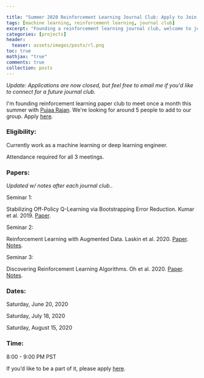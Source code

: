 ```yaml
---

title: "Summer 2020 Reinforcement Learning Journal Club: Apply to Join!"
tags: [machine learning, reinforcement learning, journal club]
excerpt: "Founding a reinforcement learning journal club, welcome to join!"
categories: [projects]
header:
  teaser: assets/images/posts/rl.png
toc: true
mathjax: "true"
comments: true
collection: posts
---
```


*Update: Applications are now closed, but feel free to email me if you'd like to connect for a future journal club.* 

I'm founding reinforcement learning paper club to meet once a month this summer with [Pujaa Rajan](https://www.pujaarajan.com/). We're looking for around 5 people to add to our  group. Apply [here](https://docs.google.com/forms/d/1JZ4qzjxKOy4Jnrvd-63KDPeA65ZqPWoTUehEg5AuEys/edit).

### Eligibility:

Currently work as a machine learning or deep learning engineer. 

Attendance required for all 3 meetings.

### Papers:

*Updated w/ notes after each journal club..*

Seminar 1:

Stabilizing Off-Policy Q-Learning via Bootstrapping Error Reduction. Kumar et al. 2019. [Paper](https://arxiv.org/pdf/1906.00949.pdf).

Seminar 2: 

Reinforcement Learning with Augmented Data. Laskin et al. 2020. [Paper](https://arxiv.org/pdf/2004.14990.pdf). [Notes](https://docs.google.com/document/d/1QyB4nyQX7x7AS1PcsfkRfRqYfkdhJKey0zvAMoYZNtA/edit?usp=sharing).

Seminar 3: 

Discovering Reinforcement Learning Algorithms. Oh et al. 2020. [Paper](https://arxiv.org/pdf/2007.08794.pdf). [Notes](https://docs.google.com/document/d/1Ve1dzdAppQUEb2MxlmhL_HpH0gG5oCdn3at3bnonnuQ/edit?usp=sharing).

### Dates:

Saturday, June 20, 2020

Saturday, July 18, 2020

Saturday, August 15, 2020

### Time:

8:00 - 9:00 PM PST

If you’d like to be a part of it, please apply [here](https://docs.google.com/forms/d/1JZ4qzjxKOy4Jnrvd-63KDPeA65ZqPWoTUehEg5AuEys/edit).


